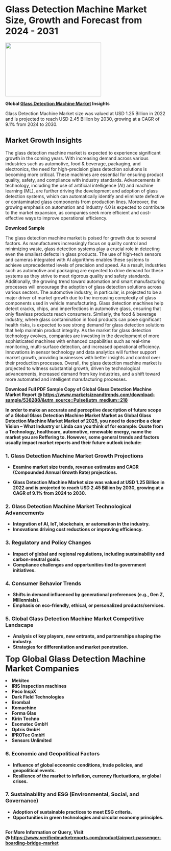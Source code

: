 <H1>Glass Detection Machine Market Size, Growth and Forecast from 2024 - 2031</H1><img class="aligncenter size-medium wp-image-584254" src="https://thirdeyenews.in/wp-content/uploads/2024/09/Global-Market-Research-300x168.jpeg" alt="" width="300" height="168" /><p><strong>Global&nbsp;<a href="https://www.marketsizeandtrends.com/download-sample/538288/&amp;utm_source=Pulse&amp;utm_medium=218">Glass Detection Machine Market</a> Insights</strong></p><p>Glass Detection Machine Market size was valued at USD 1.25 Billion in 2022 and is projected to reach USD 2.45 Billion by 2030, growing at a CAGR of 9.1% from 2024 to 2030.</p><p><h2>Market Growth Insights</h2> <p>The glass detection machine market is expected to experience significant growth in the coming years. With increasing demand across various industries such as automotive, food & beverage, packaging, and electronics, the need for high-precision glass detection solutions is becoming more critical. These machines are essential for ensuring product quality, safety, and compliance with industry standards. Advancements in technology, including the use of artificial intelligence (AI) and machine learning (ML), are further driving the development and adoption of glass detection systems, which can automatically identify and eliminate defective or contaminated glass components from production lines. Moreover, the growing emphasis on automation and Industry 4.0 is expected to contribute to the market expansion, as companies seek more efficient and cost-effective ways to improve operational efficiency.</p> <p><strong>Download Sample</strong></p> <p>The glass detection machine market is poised for growth due to several factors. As manufacturers increasingly focus on quality control and minimizing waste, glass detection systems play a crucial role in detecting even the smallest defects in glass products. The use of high-tech sensors and cameras integrated with AI algorithms enables these systems to achieve unprecedented levels of precision and speed. As a result, industries such as automotive and packaging are expected to drive demand for these systems as they strive to meet rigorous quality and safety standards. Additionally, the growing trend toward automation and smart manufacturing processes will encourage the adoption of glass detection solutions across various sectors. The automotive industry, in particular, is projected to be a major driver of market growth due to the increasing complexity of glass components used in vehicle manufacturing. Glass detection machines help detect cracks, chips, and imperfections in automotive glass, ensuring that only flawless products reach consumers. Similarly, the food & beverage industry, where glass contamination in food products can pose significant health risks, is expected to see strong demand for glass detection solutions that help maintain product integrity. As the market for glass detection technology evolves, companies are investing in the development of more sophisticated machines with enhanced capabilities such as real-time monitoring, multi-surface detection, and increased operational efficiency. Innovations in sensor technology and data analytics will further support market growth, providing businesses with better insights and control over their production processes. Overall, the glass detection machine market is projected to witness substantial growth, driven by technological advancements, increased demand from key industries, and a shift toward more automated and intelligent manufacturing processes.</p> <p><strong></p><p><span class=""><strong>Download Full PDF Sample Copy of Global Glass Detection Machine Market Report</strong> @ <a href="https://www.marketsizeandtrends.com/download-sample/538288/&amp;utm_source=Pulse&amp;utm_medium=218" target="_blank">https://www.marketsizeandtrends.com/download-sample/538288/&amp;utm_source=Pulse&amp;utm_medium=218</a></span></p><p>In order to make an accurate and perceptive description of future scope of a Global&nbsp;Glass Detection Machine Market Market as Global&nbsp;Glass Detection Machine Market Market of 2025, you need to describe a clear Vision &ndash; What Industry or Linda can you think of for example: Quote from a Technology, healthcare, automotive, renewable energy, name the market you are Reffering to. However, some general trends and factors usually impact market reports and their future outlook include:</p><h3>1.&nbsp;<strong>Glass Detection Machine Market Growth Projections</strong></h3><ul><li>Examine market size trends, revenue estimates and CAGR (Compounded Annual Growth Rate) projections.</li><li><p>Glass Detection Machine Market size was valued at USD 1.25 Billion in 2022 and is projected to reach USD 2.45 Billion by 2030, growing at a CAGR of 9.1% from 2024 to 2030.</p></li></ul><h3>2.&nbsp;<strong>Glass Detection Machine Market Technological Advancements</strong></h3><ul><li>Integration of AI, IoT, blockchain, or automation in the industry.</li><li>Innovations driving cost reductions or improving efficiency.</li></ul><h3>3.&nbsp;<strong>Regulatory and Policy Changes</strong></h3><ul><li>Impact of global and regional regulations, including sustainability and carbon-neutral goals.</li><li>Compliance challenges and opportunities tied to government initiatives.</li></ul><h3>4.&nbsp;<strong>Consumer Behavior Trends</strong></h3><ul><li>Shifts in demand influenced by generational preferences (e.g., Gen Z, Millennials).</li><li>Emphasis on eco-friendly, ethical, or personalized products/services.</li></ul><h3>5.&nbsp;<strong>Global Glass Detection Machine Market Competitive Landscape</strong></h3><ul><li>Analysis of key players, new entrants, and partnerships shaping the industry.</li><li>Strategies for differentiation and market penetration.</li></ul><p data-pm-slice="1 1 []"><span style="color: inherit; font-family: inherit; font-size: 25px;">Top Global Glass Detection Machine Market Companies</span></p><div class="" data-test-id=""><p><li>Mekitec</li><li> IRIS Inspection machines</li><li> Peco InspX</li><li> Dark Field Technologies</li><li> Brombal</li><li> Komachine</li><li> Forma Glas</li><li> Kirin Techno</li><li> Esomatec GmbH</li><li> Optris GmbH</li><li> IPROTec GmbH</li><li> Sensors Unlimited</li></p></div><h3>6.&nbsp;<strong>Economic and Geopolitical Factors</strong></h3><ul><li>Influence of global economic conditions, trade policies, and geopolitical events.</li><li>Resilience of the market to inflation, currency fluctuations, or global crises.</li></ul><h3>7.&nbsp;<strong>Sustainability and ESG (Environmental, Social, and Governance)</strong></h3><ul><li>Adoption of sustainable practices to meet ESG criteria.</li><li>Opportunities in green technologies and circular economy principles.</li></ul><h2><strong style="font-size: 14px;">For More Information or Query, Visit @&nbsp;</strong><a style="background-color: #ffffff; font-size: 14px;" href="https://www.marketsizeandtrends.com/report/glass-detection-machine-market/" target="_blank">https://www.verifiedmarketreports.com/product/airport-passenger-boarding-bridge-market</a></h2>
